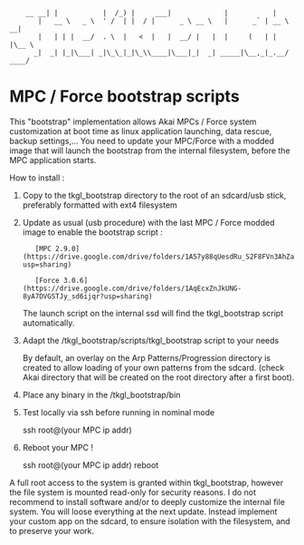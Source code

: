         __ __| |           |  /_) |     ___|             |           |
           |   __ \   _ \  ' /  | |  / |      _ \ __ \   |      _` | __ \   __|
           |   | | |  __/  . \  |   <  |   |  __/ |   |  |     (   | |   |\__ \
          _|  _| |_|\___| _|\_\_|_|\_\\____|\___|_|  _| _____|\__,_|_.__/ ____/

# MPC / Force bootstrap scripts

This "bootstrap" implementation allows Akai MPCs / Force system customization at boot time as linux application launching, data rescue, backup settings,... 
You need to update your MPC/Force with a modded image that will launch the bootstrap from the internal filesystem, before the MPC application starts.

How to install :

1. Copy to the tkgl_bootstrap directory to the root of an sdcard/usb stick, preferably formatted with ext4 filesystem

2. Update as usual (usb procedure) with the last MPC / Force modded image to enable the bootstrap script :

          [MPC 2.9.0](https://drive.google.com/drive/folders/1A57y88qUesdRu_S2F8FVn3AhZaA_dDgG?usp=sharing)

          [Force 3.0.6](https://drive.google.com/drive/folders/1AqEcxZnJkUNG-8yA7DVGSTJy_sd6ijqr?usp=sharing)

   The launch script on the internal ssd will find the tkgl_bootstrap script automatically. 

3. Adapt the /tkgl_bootstrap/scripts/tkgl_bootstrap script to your needs 

   By default, an overlay on the Arp Patterns/Progression directory is created to allow loading of your own patterns from the sdcard.
   (check Akai directory that will be created on the root directory after a first boot). 

4. Place any binary in the /tkgl_bootstrap/bin

5. Test locally via ssh before running in nominal mode

    ssh root@(your MPC ip addr)

6. Reboot your MPC !

    ssh root@(your MPC ip addr) reboot
    
A full root access to the system is granted within tkgl_bootstrap, however the file system is mounted read-only for security reasons.
I do not recommend to install software and/or to deeply customize the internal file system. You will loose everything at the next update.
Instead implement your custom app on the sdcard, to ensure isolation with the filesystem, and to preserve your work.


